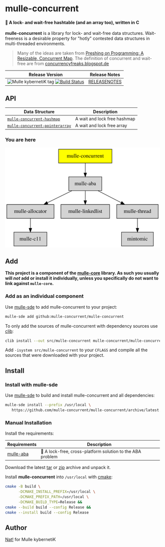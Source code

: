 # mulle-concurrent

#### 📶 A lock- and wait-free hashtable (and an array too), written in C

**mulle-concurrent** is a library for lock- and wait-free data structures.
Wait-freeness is a desirable property for "hotly" contested data structures
in multi-threaded environments.

> Many of the ideas are taken from [Preshing on Programming: A Resizable, Concurrent Map](http://preshing.com/20160222/a-resizable-concurrent-map/).
> The definition of concurrent and wait-free are from [concurrencyfreaks.blogspot.de](http://concurrencyfreaks.blogspot.de/2013/05/lock-free-and-wait-free-definition-and.html)



| Release Version                                       | Release Notes
|-------------------------------------------------------|--------------
| ![Mulle kybernetiK tag](https://img.shields.io/github/tag/mulle-concurrent/mulle-concurrent.svg?branch=release) [![Build Status](https://github.com/mulle-concurrent/mulle-concurrent/workflows/CI/badge.svg?branch=release)](//github.com/mulle-concurrent/mulle-concurrent/actions) | [RELEASENOTES](RELEASENOTES.md) |


## API

| Data Structure                                    | Description
| --------------------------------------------------|-----------------------------------
| [`mulle-concurrent-hashmap`](dox/API_HASHMAP.md)  | A wait and lock free hashmap
| [`mulle-concurrent-pointerarray`](dox/API_POINTERARRAY.md)  | A wait and lock free array







### You are here

![Overview](overview.dot.svg)





## Add

**This project is a component of the [mulle-core](//github.com/mulle-core/mulle-core) library. As such you usually will *not* add or install it
individually, unless you specifically do not want to link against
`mulle-core`.**


### Add as an individual component

Use [mulle-sde](//github.com/mulle-sde) to add mulle-concurrent to your project:

``` sh
mulle-sde add github:mulle-concurrent/mulle-concurrent
```

To only add the sources of mulle-concurrent with dependency
sources use [clib](https://github.com/clibs/clib):


``` sh
clib install --out src/mulle-concurrent mulle-concurrent/mulle-concurrent
```

Add `-isystem src/mulle-concurrent` to your `CFLAGS` and compile all the sources that were downloaded with your project.


## Install

### Install with mulle-sde

Use [mulle-sde](//github.com/mulle-sde) to build and install mulle-concurrent and all dependencies:

``` sh
mulle-sde install --prefix /usr/local \
   https://github.com/mulle-concurrent/mulle-concurrent/archive/latest.tar.gz
```

### Manual Installation

Install the requirements:

| Requirements                                 | Description
|----------------------------------------------|-----------------------
| [mulle-aba](https://github.com/mulle-concurrent/mulle-aba)             | 🚮 A lock-free, cross-platform solution to the ABA problem

Download the latest [tar](https://github.com/mulle-concurrent/mulle-concurrent/archive/refs/tags/latest.tar.gz) or [zip](https://github.com/mulle-concurrent/mulle-concurrent/archive/refs/tags/latest.zip) archive and unpack it.

Install **mulle-concurrent** into `/usr/local` with [cmake](https://cmake.org):

``` sh
cmake -B build \
      -DCMAKE_INSTALL_PREFIX=/usr/local \
      -DCMAKE_PREFIX_PATH=/usr/local \
      -DCMAKE_BUILD_TYPE=Release &&
cmake --build build --config Release &&
cmake --install build --config Release
```


## Author

[Nat!](https://mulle-kybernetik.com/weblog) for Mulle kybernetiK  



